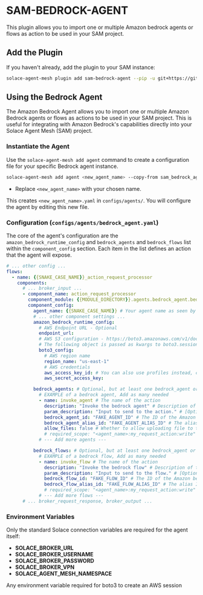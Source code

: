 # SAM-BEDROCK-AGENT

This plugin allows you to import one or multiple Amazon bedrock agents or flows as action to be used in your SAM project.



## Add the Plugin

If you haven't already, add the plugin to your SAM instance:
```sh
solace-agent-mesh plugin add sam-bedrock-agent --pip -u git+https://github.com/SolaceLabs/solace-agent-mesh-core-plugins#subdirectory=sam-bedrock-agent
```

## Using the Bedrock Agent

The Amazon Bedrock Agent allows you to import one or multiple Amazon Bedrock agents or flows as actions to be used in your SAM project. This is useful for integrating with Amazon Bedrock's capabilities directly into your Solace Agent Mesh (SAM) project.

### Instantiate the Agent

Use the `solace-agent-mesh add agent` command to create a configuration file for your specific Bedrock agent instance.

```sh
solace-agent-mesh add agent <new_agent_name> --copy-from sam_bedrock_agent:bedrock_agent
```

- Replace `<new_agent_name>` with your chosen name.

This creates `<new_agent_name>.yaml` in `configs/agents/`. You will configure the agent by editing this new file.

### Configuration (`configs/agents/bedrock_agent.yaml`)

The core of the agent's configuration are the `amazon_bedrock_runtime_config` and `bedrock_agents` and `bedrock_flows` list within the `component_config` section. Each item in the list defines an action that the agent will expose.

```yaml
# ... other config ...
flows:
  - name: {{SNAKE_CASE_NAME}}_action_request_processor
    components:
      # ... broker_input ...
      - component_name: action_request_processor
        component_module: {{MODULE_DIRECTORY}}.agents.bedrock_agent.bedrock_agent_agent_component
        component_config:
          agent_name: {{SNAKE_CASE_NAME}} # Your agent name as seen by SAM
          # ... other component settings ...
          amazon_bedrock_runtime_config:
            # AWS Endpoint URL - Optional
            endpoint_url:
            # AWS S3 configuration - https://boto3.amazonaws.com/v1/documentation/api/latest/reference/core/session.html
            # The following object is passed as kwargs to boto3.session.Session
            boto3_config:
              # AWS region name
              region_name: "us-east-1"
              # AWS credentials
              aws_access_key_id: # You can also use profiles instead, check boto3 documentation
              aws_secret_access_key:

          bedrock_agents: # Optional, but at least one bedrock_agent or bedrock_flow must be provided
            # EXAMPLE of a bedrock agent, Add as many needed
            - name: invoke_agent # The name of the action
              description: "Invoke the bedrock agent" # Description of the Amazon bedrock agent
              param_description: "Input to send to the action." # [Optional] Description of the parameter to be pass to the action, 
              bedrock_agent_id: "FAKE_AGENT_ID" # The ID of the Amazon bedrock agent
              bedrock_agent_alias_id: "FAKE_AGENT_ALIAS_ID" # The alias ID of the Amazon bedrock agent
              allow_files: false # Whether to allow uploading file to the agent. Limit: 5 files (10MB total size) - Supported formats: .pdf, .txt, .doc, .csv, .xls, .xlsx
              # required_scope: "<agent_name>:my_request_action:write" # Optional scope override
            # --- Add more agents ---

          bedrock_flows: # Optional, but at least one bedrock_agent or bedrock_flow must be provided
            # EXAMPLE of a bedrock flow, Add as many needed
            - name: invoke_flow # The name of the action
              description: "Invoke the bedrock flow" # Description of the Amazon bedrock flow
              param_description: "Input to send to the flow." # [Optional] Description of the parameter to be pass to the action, 
              bedrock_flow_id: "FAKE_FLOW_ID" # The ID of the Amazon bedrock flow
              bedrock_flow_alias_id: "FAKE_FLOW_ALIAS_ID" # The alias ID of the Amazon bedrock flow
              # required_scope: "<agent_name>:my_request_action:write" # Optional scope override
            # --- Add more flows ---
      # ... broker_request_response, broker_output ...
```

### Environment Variables

Only the standard Solace connection variables are required for the agent itself:
- **SOLACE_BROKER_URL**
- **SOLACE_BROKER_USERNAME**
- **SOLACE_BROKER_PASSWORD**
- **SOLACE_BROKER_VPN**
- **SOLACE_AGENT_MESH_NAMESPACE**

Any environment variable required for boto3 to create an AWS session
